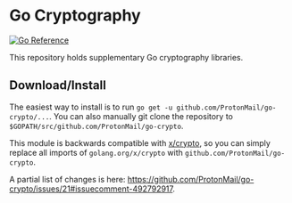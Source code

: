 # Go Cryptography

[![Go Reference](https://pkg.go.dev/badge/golang.org/x/crypto.svg)](https://pkg.go.dev/golang.org/x/crypto)

This repository holds supplementary Go cryptography libraries.

## Download/Install

The easiest way to install is to run `go get -u github.com/ProtonMail/go-crypto/...`. You
can also manually git clone the repository to `$GOPATH/src/github.com/ProtonMail/go-crypto`.

This module is backwards compatible with [x/crypto](https://github.com/golang/crypto),
so you can simply replace all imports of `golang.org/x/crypto` with
`github.com/ProtonMail/go-crypto`.

A partial list of changes is here: https://github.com/ProtonMail/go-crypto/issues/21#issuecomment-492792917.
